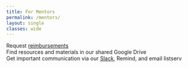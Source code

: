 ```yaml
---
title: For Mentors
permalink: /mentors/
layout: single
classes: wide
---
```


<div>Request <a href="https://forms.gle/nJXruXra2bmy6vFT9">reimbursements</a></div>
<div>Find resources and materials in our shared Google Drive</div>
<div>Get important communication via our <a href="https://stanfordfast.slack.com/">Slack</a>, Remind, and email listserv</div> 
